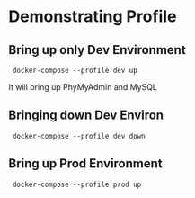 # Demonstrating Profile


## Bring up only Dev Environment

```
 docker-compose --profile dev up
```

It will bring up PhyMyAdmin and MySQL

## Bringing down Dev Environ


```
 docker-compose --profile dev down
```

## Bring up Prod Environment

```
 docker-compose --profile prod up
```
 
